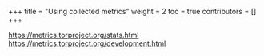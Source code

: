 +++
title = "Using collected metrics"
weight = 2
toc = true
contributors = []
+++

https://metrics.torproject.org/stats.html https://metrics.torproject.org/development.html 